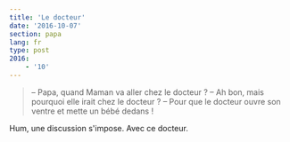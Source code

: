 ```yaml
---
title: 'Le docteur'
date: '2016-10-07'
section: papa
lang: fr
type: post
2016:
    - '10'
---
```


> – Papa, quand Maman va aller chez le docteur ?
> – Ah bon, mais pourquoi elle irait chez le docteur ?
> – Pour que le docteur ouvre son ventre et mette un bébé dedans !

Hum, une discussion s'impose. Avec ce docteur.